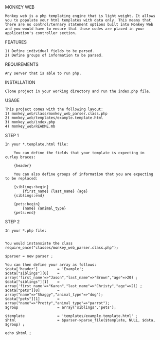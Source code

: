 MONKEY WEB

	Monkey web is a php templating engine that is light weight. It allows you to populate your html templates with data only. This means that there are no control/ternary statement options built into Monkey Web and you would have to ensure that those codes are placed in your application's controller section.

FEATURES

	1) Define individual fields to be parsed.
	2) Define groups of information to be parsed.

REQUIREMENTS

	Any server that is able to run php.


INSTALLATION

	Clone project in your working directory and run the index.php file.


USAGE


	This project comes with the following layout:
	1) monkey_web/class/monkey_web_parser.class.php
	2) monkey_web/templates/example.template.html
	3) monkey_web/index.php
	4) monkey_web/README.mb

STEP 1

	In your *.template.html file:

		You can define the fields that your template is expecting in curley braces:
		
		{header}

		You can also define groups of information that you are expecting to be replaced:
	
		{siblings:begin}
			{first_name} {last_name} {age}
		{siblings:end}

		{pets:begin}
			{name} {animal_type}
		{pets:end}

STEP 2

	In your *.php file:


	You would instansiate the class
	require_once("classes/monkey_web_parser.class.php");

	$parser = new parser ; 

	You can then define your array as follows:
	$data['header'] 		= 'Example';
	$data["siblings"][0] 	= array('first_name'=>"Jason","last_name"=>"Brown","age"=>20) ;	
	$data["siblings"][1]	= array('first_name'=>"Karen","last_name"=>"Christy","age"=>21) ; 				
	$data["pets"][0]		= array("name"=>"Shaggy","animal_type"=>"dog"); 
	$data["pets"][1]		= array("name"=>"Pretty","animal_type"=>"parrot");		
	$group 					= array('siblings','pets');				
	
	$template 				= 'templates/example.template.html' ;
	$html 					= $parser->parse_file($template, NULL, $data, $group) ;	

	echo $html ;
